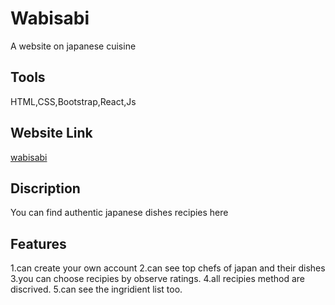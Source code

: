 
# Wabisabi

A website on japanese cuisine


## Tools
HTML,CSS,Bootstrap,React,Js
## Website Link

[wabisabi](https://wabisabi-client.web.app/)
## Discription
You can find authentic japanese dishes recipies here




## Features

1.can create your own account
2.can see top chefs of japan and their dishes
3.you can choose recipies by observe ratings.
4.all recipies method are discrived.
5.can see the ingridient list too.
